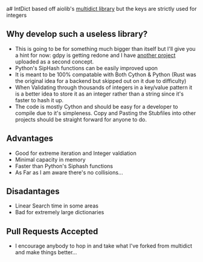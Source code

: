 a# IntDict
based off aiolib's [multidict library](https://github.com/aio-libs/multidict) but the keys are strictly used for integers

## Why develop such a useless library?
- This is going to be for something much bigger than itself but I'll give you a hint for now: gdpy is getting redone and I have [another project](https://github.com/callocgd/Robdantic) uploaded as a second concept.
- Python's SipHash functions can be easily improved upon
- It is meant to be 100% compatable with Both Cython & Python (Rust was the original idea for a backend but skipped out on it due to difficulty) 
- When Validating through thousands of integers in a key/value pattern it is a better idea to store it as an integer rather than a string since it's faster to hash it up.
- The code is mostly Cython and should be easy for a developer to compile due to it's simpleness. Copy and Pasting the Stubfiles into other projects should be straight forward for anyone to do.

## Advantages
- Good for extreme iteration and Integer valdiation
- Minimal capacity in memory
- Faster than Python's Siphash functions
- As Far as I am aware there's no collisions...

## Disadantages
- Linear Search time in some areas
- Bad for extremely large dictionaries

## Pull Requests Accepted
- I encourage anybody to hop in and take what I've forked from multidict and make things better...


 
